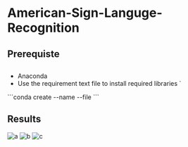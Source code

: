 # American-Sign-Languge-Recognition
## Prerequiste<h2>
<ul>
  <li>Anaconda</li> 
  <li>Use the requirement text file to install required libraries `</li>
</ul>
```conda create --name <env> --file <this file>```





## Results
![a](https://user-images.githubusercontent.com/42116611/109385459-07172500-791a-11eb-9d77-a1ded088efa2.PNG)
![b](https://user-images.githubusercontent.com/42116611/109385460-08e0e880-791a-11eb-8983-9db971849ef1.PNG)
![c](https://user-images.githubusercontent.com/42116611/109385461-09797f00-791a-11eb-9ef7-f9aa0872f2f7.PNG)
